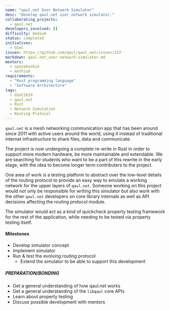 ```yaml
---
name: "qaul.net User Network Simulator"
desc: "Develop qaul.net user network simulator."
collaborating_projects:
  - qaul.net
developers_involved: []
difficulty: medium
status: completed 
initiatives:
  - GSoC
issues: https://github.com/qaul/qaul.net/issues/237
markdown: qaul.net_user-network-simulator.md
mentors:
  - spacekookie
  - mathjud
requirements:
  - "Rust programming language"
  - "Software Architecture"
tags:
  - GSoC2019
  - qaul.net
  - Rust
  - Network Simulation
  - Routing Protocol
---
```


`qaul.net` is a mesh networking communication app that has been around since 2011
with active users around the world, using it instead of traditional internet
infrastructure to share files, data and communicate.

The project is now undergoing a complete re-write in Rust in order to support
more modern hardware, be more maintainable and extendable.
We are searching for students who want to be a part of this rewrite in the
early stage, with the idea to become longer term contributers to the project.

One area of work is a testing platform to abstract over the low-level details 
of the routing protocol to provide an easy way to emulate a working network
for the upper layers of `qaul.net`.
Someone working on this project would not only be responsible for writing this
simulator but also work with the other `qaul.net` developers on core library
internals as well as API decisions affecting the routing protocol module.

The simulator would act as a kind of quickcheck property testing framework for
the rest of the application, while needing to be tested via property testing itself.

#### Milestones

* Develop simulator concept
* Implement simulator
* Run & test the evolving routing protocol
  * Extend the simulator to be able to support this development


##### PREPARATION/BONDING

* Get a general understanding of how qaul.net works
* Get a general understanding of the `libqaul` core APIs
* Learn about property testing
* Discuss possible development with mentors
